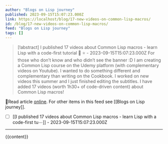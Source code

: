 ```yaml
---
author: "Blogs on Lisp journey"
published: 2023-09-15T15:07:23.000Z
link: https://localhost/blog/17-new-videos-on-common-lisp-macros/
id: /blog/17-new-videos-on-common-lisp-macros/
feed: "Blogs on Lisp journey"
tags: []
---
```

> [!abstract] I published 17 videos about Common Lisp macros - learn Lisp with a code-first tutorial 🎥 ⭐ - 2023-09-15T15:07:23.000Z
> For those who don’t know and who didn’t see the banner :D I am creating a Common Lisp course on the Udemy platform (with complementary videos on Youtube). I wanted to do something different and complementary than writing on the Cookbook. I worked on new videos this summer and I just finished editing the subtitles. I have added 17 videos (worth 1h30+ of code-driven content) about Common Lisp macros!

🔗Read article [online](https://localhost/blog/17-new-videos-on-common-lisp-macros/). For other items in this feed see [[Blogs on Lisp journey]].

- [ ] [[I published 17 videos about Common Lisp macros - learn Lisp with a code-first tu⋯]] - 2023-09-15T15:07:23.000Z
- - -
{{content}}
